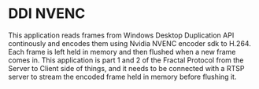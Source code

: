 # DDI NVENC
This application reads frames from Windows Desktop Duplication API continously
and encodes them using Nvidia NVENC encoder sdk to H.264. Each frame is left
held in memory and then flushed when a new frame comes in. This application is
part 1 and 2 of the Fractal Protocol from the Server to Client side of things,
and it needs to be connected with a RTSP server to stream the encoded frame held
in memory before flushing it.
